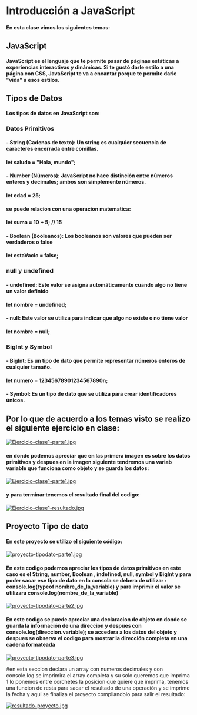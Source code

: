 # Introducción a JavaScript
#### En esta clase vimos los siguientes temas:
## JavaScript
#### JavaScript es el lenguaje que te permite pasar de páginas estáticas a experiencias interactivas y dinámicas. Si te gustó darle estilo a una página con CSS, JavaScript te va a encantar porque te permite darle "vida" a esos estilos. 
## Tipos de Datos
#### Los tipos de datos en JavaScript son:
### Datos Primitivos
#### - String (Cadenas de texto): Un string es cualquier secuencia de caracteres encerrada entre comillas.
#### let saludo = "Hola, mundo";
#### - Number (Números): JavaScript no hace distinción entre números enteros y decimales; ambos son simplemente números. 
#### let edad = 25; 
#### se puede relacion con una operacion matematica:   
#### let suma = 10 + 5; // 15
#### - Boolean (Booleanos): Los booleanos son valores que pueden ser verdaderos o false 
#### let estaVacio = false;
### null y undefined
#### - undefined: Este valor se asigna automáticamente cuando algo no tiene un valor definido
#### let nombre = undefined;
#### - null: Este valor se utiliza para indicar que algo no existe o no tiene valor
#### let nombre = null;
### BigInt y Symbol
#### - BigInt: Es un tipo de dato que permite representar números enteros de cualquier tamaño.
#### let numero = 12345678901234567890n;
#### - Symbol: Es un tipo de dato que se utiliza para crear identificadores únicos.

## Por lo que de acuerdo a los temas visto se realizo el siguiente ejercicio en clase: 

[![Ejercicio-clase1-parte1.jpg](https://i.postimg.cc/VLXz7N1y/Ejercicio-clase1-parte1.jpg)](https://postimg.cc/0b2gjPbZ)

#### en donde podemos apreciar que en las primera imagen es sobre los datos primitivos y despues en la imagen siguiente tendremos una variab variable que funciona como objeto y se guarda los datos:

[![Ejercicio-clase1-parte1.jpg](https://i.postimg.cc/VLXz7N1y/Ejercicio-clase1-parte1.jpg)](https://postimg.cc/0b2gjPbZ)

#### y para terminar tenemos el resultado final del codigo:
[![Ejercicio-clase1-resultado.jpg](https://i.postimg.cc/rwJMkYKQ/Ejercicio-clase1-resultado.jpg)](https://postimg.cc/PCPBbybw)

## Proyecto Tipo de dato
#### En este proyecto se utilizo el siguiente código:

[![proyecto-tipodato-parte1.jpg](https://i.postimg.cc/DZ1VyKsX/proyecto-tipodato-parte1.jpg)](https://postimg.cc/r0yZQ3fV)

#### En este codigo podemos apreciar los tipos de datos primitivos en este caso es el String, number, Boolean , indefined, null, symbol y BigInt y para poder sacar ese tipo de dato en la consola se debera de utilizar : console.log(typeof nombre_de_la_variable) y para imprimir el valor se utilizara console.log(nombre_de_la_variable)

[![proyecto-tipodato-parte2.jpg](https://i.postimg.cc/vmjBNKpK/proyecto-tipodato-parte2.jpg)](https://postimg.cc/Ny6BydG8)
#### En este codigo se puede apreciar una declaracion de objeto en donde se guarda la información de una direccion y despues con console.log(direccion.variable); se accedera a los datos del objeto y despues se observa el codigo para mostrar la dirección completa en una cadena formateada

[![proyecto-tipodato-parte3.jpg](https://i.postimg.cc/mDmHQp5D/proyecto-tipodato-parte3.jpg)](https://postimg.cc/WFJzV8jL)

#en esta seccion declara un array con numeros decimales y con console.log se imprimira el array completa y su solo queremos que imprima 1 lo ponemos entre corchetes la posicion que quiere que imprima, tenemos una funcion de resta para sacar el resultado de una operación y se imprime la fecha y aqui se finaliza el proyecto compilandolo para salir el resultado:

[![resultado-proyecto.jpg](https://i.postimg.cc/KzYns3wJ/resultado-proyecto.jpg)](https://postimg.cc/CZWBR5Fq)